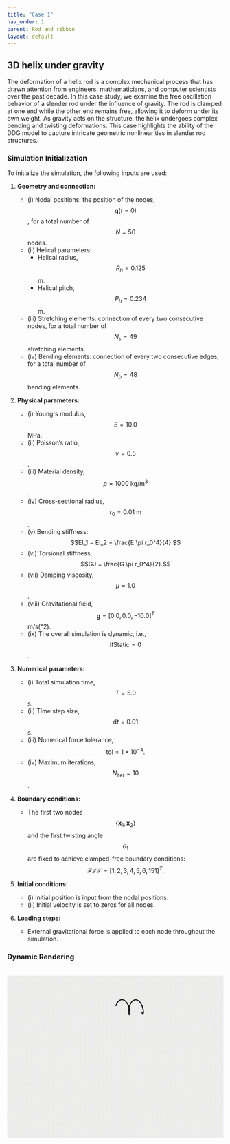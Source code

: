 ```yaml
---
title: "Case 1"
nav_order: 1
parent: Rod and ribbon
layout: default
---
```


## 3D helix under gravity

The deformation of a helix rod is a complex mechanical process that has drawn attention from engineers, mathematicians, and computer scientists over the past decade. In this case study, we examine the free oscillation behavior of a slender rod under the influence of gravity. The rod is clamped at one end while the other end remains free, allowing it to deform under its own weight. As gravity acts on the structure, the helix undergoes complex bending and twisting deformations. This case highlights the ability of the DDG model to capture intricate geometric nonlinearities in slender rod structures.

### Simulation Initialization

To initialize the simulation, the following inputs are used:

1. **Geometry and connection:**  
   - (i) Nodal positions: the position of the nodes, $$\mathbf{q}(t=0)$$, for a total number of $$N=50$$ nodes.  
   - (ii) Helical parameters:  
     - Helical radius, $$R_h = 0.125$$ m.  
     - Helical pitch, $$P_h = 0.234$$ m.  
   - (iii) Stretching elements: connection of every two consecutive nodes, for a total number of $$N_{s}=49$$ stretching elements.  
   - (iv) Bending elements: connection of every two consecutive edges, for a total number of $$N_{b}=48$$ bending elements.  

2. **Physical parameters:**  
   - (i) Young's modulus, $$E=10.0$$ MPa.  
   - (ii) Poisson’s ratio, $$\nu=0.5$$.  
   - (iii) Material density, $$\rho=1000\mathrm{~kg/m^3}$$.  
   - (iv) Cross-sectional radius, $$r_{0}=0.01\mathrm{~m}$$.  
   - (v) Bending stiffness:  
     $$EI_1 = EI_2 = \frac{E \pi r_0^4}{4}.$$  
   - (vi) Torsional stiffness:  
     $$GJ = \frac{G \pi r_0^4}{2}.$$  
   - (vii) Damping viscosity, $$\mu = 1.0$$.  
   - (viii) Gravitational field, $$\mathbf{g} = [0.0, 0.0, -10.0]^{T}$$ m/s\(^2\).  
   - (ix) The overall simulation is dynamic, i.e., $$ \mathrm{ifStatic} = 0$$.  

3. **Numerical parameters:**  
   - (i) Total simulation time, $$T=5.0$$ s.  
   - (ii) Time step size, $$\mathrm{d}t=0.01$$ s.  
   - (iii) Numerical force tolerance,  
     $$\mathrm{tol} = 1 \times 10^{-4}.$$  
   - (iv) Maximum iterations, $$N_{\mathrm{iter}}=10$$.  

4. **Boundary conditions:**  
   - The first two nodes $$\{ \mathbf{x}_{1}, \mathbf{x}_{2} \}$$ and the first twisting angle $$\theta_{1}$$ are fixed to achieve clamped-free boundary conditions:  
     $$\mathcal{FIX} = [1,2,3,4,5,6,151]^{T}.$$  

5. **Initial conditions:**  
   - (i) Initial position is input from the nodal positions.  
   - (ii) Initial velocity is set to zeros for all nodes.  

6. **Loading steps:**  
   - External gravitational force is applied to each node throughout the simulation.  

### Dynamic Rendering
<br/><img src='../assets/videos/rod_1.gif' width="600">